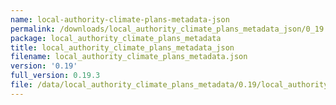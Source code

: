 ```yaml
---
name: local-authority-climate-plans-metadata-json
permalink: /downloads/local_authority_climate_plans_metadata_json/0_19
package: local_authority_climate_plans_metadata
title: local_authority_climate_plans_metadata_json
filename: local_authority_climate_plans_metadata.json
version: '0.19'
full_version: 0.19.3
file: /data/local_authority_climate_plans_metadata/0.19/local_authority_climate_plans_metadata.json
---
```

